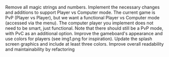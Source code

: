Remove all magic strings and numbers.
Implement the necessary changes and additions to support Player vs Computer mode.
The current game is PvP (Player vs Player), but we want a functional Player vs Computer mode (accessed via the menu). The computer player you implement does not need to be smart, just functional. Note that there should still be a PvP mode, with PvC as an additional option.
Improve the gameboard's appearance and use colors for players (see img1.png for inspiration).
Update the splash screen graphics and include at least three colors.
Improve overall readability and maintainability by refactoring
